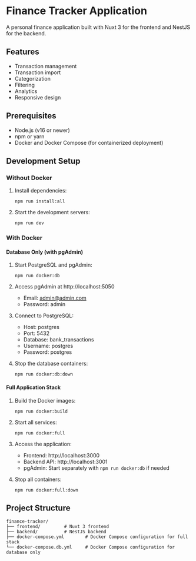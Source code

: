 # Finance Tracker Application

A personal finance application built with Nuxt 3 for the frontend and NestJS for the backend.

## Features

- Transaction management
- Transaction import
- Categorization
- Filtering
- Analytics
- Responsive design

## Prerequisites

- Node.js (v16 or newer)
- npm or yarn
- Docker and Docker Compose (for containerized deployment)

## Development Setup

### Without Docker

1. Install dependencies:
   ```
   npm run install:all
   ```

2. Start the development servers:
   ```
   npm run dev
   ```

### With Docker

#### Database Only (with pgAdmin)

1. Start PostgreSQL and pgAdmin:
   ```
   npm run docker:db
   ```

2. Access pgAdmin at http://localhost:5050
   - Email: admin@admin.com
   - Password: admin

3. Connect to PostgreSQL:
   - Host: postgres
   - Port: 5432
   - Database: bank_transactions
   - Username: postgres
   - Password: postgres

4. Stop the database containers:
   ```
   npm run docker:db:down
   ```

#### Full Application Stack

1. Build the Docker images:
   ```
   npm run docker:build
   ```

2. Start all services:
   ```
   npm run docker:full
   ```

3. Access the application:
   - Frontend: http://localhost:3000
   - Backend API: http://localhost:3001
   - pgAdmin: Start separately with `npm run docker:db` if needed

4. Stop all containers:
   ```
   npm run docker:full:down
   ```

## Project Structure

```
finance-tracker/
├── frontend/         # Nuxt 3 frontend
├── backend/          # NestJS backend
├── docker-compose.yml        # Docker Compose configuration for full stack
└── docker-compose.db.yml     # Docker Compose configuration for database only
``` 